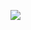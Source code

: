 <img align="center" src=https://tenor.com/it/view/dario-dario-moccia-dario-moccia-pensa-dario-moccia-gay-gif-23253806 /></p>
